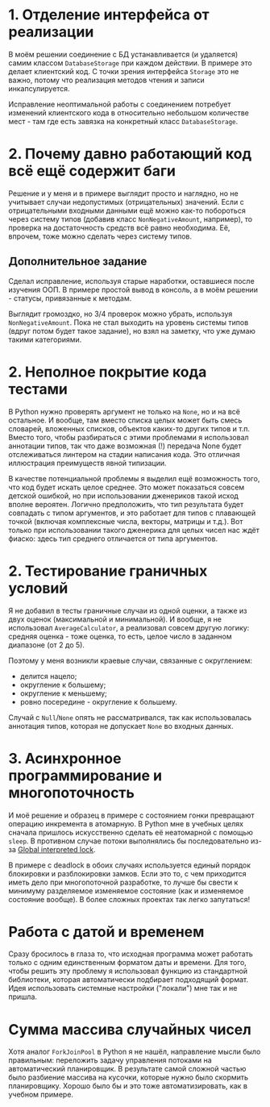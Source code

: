 # 1. Отделение интерфейса от реализации
В моём решении соединение с БД устанавливается (и удаляется)
самим классом `DatabaseStorage` при каждом действии.
В примере это делает клиентский код.
С точки зрения интерфейса `Storage` это не важно,
потому что реализация методов чтения и записи инкапсулируется.

Исправление неоптимальной работы с соединением
потребует изменений клиентского кода
в относительно небольшом количестве мест -
там где есть завязка на конкретный класс `DatabaseStorage`.


# 2. Почему давно работающий код всё ещё содержит баги
Решение и у меня и в примере выглядит просто и наглядно,
но не учитывает случаи недопустимых (отрицательных) значений.
Если с отрицательными входными данными ещё можно как-то побороться
через систему типов (добавив класс `NonNegativeAmount`, например),
то проверка на достаточность средств всё равно необходима.
Её, впрочем, тоже можно сделать через систему типов.

## Дополнительное задание
Сделал исправление, используя старые наработки,
оставшиеся после изучения ООП.
В примере простой вывод в консоль, а в моём решении -
статусы, привязанные к методам.

Выглядит громоздко, но 3/4 проверок можно убрать,
используя `NonNegativeAmount`.
Пока не стал выходить на уровень системы типов
(вдруг потом будет такое задание),
но взял на заметку, что уже думаю такими категориями.


# 2. Неполное покрытие кода тестами
В Python нужно проверять аргумент не только на `None`, но и на всё остальное.
И вообще, там вместо списка целых может быть смесь
словарей, вложенных списков, объектов каких-то других типов и т.п.
Вместо того, чтобы разбираться с этими проблемами
я использовал аннотации типов,
так что даже возможная (!) передача None будет отслеживаться линтером
на стадии написания кода.
Это отличная иллюстрация преимуществ явной типизации.

В качестве потенциальной проблемы я выделил ещё возможность того,
что код будет искать целое среднее.
Это может показаться совсем детской ошибкой,
но при использовании дженериков такой исход вполне вероятен.
Логично предположить, что тип результата будет совпадать с типом аргументов,
и это работает для типов с плавающей точкой
(включая комплексные числа, векторы, матрицы и т.д.).
Вот только при использовании такого дженерика для целых чисел нас ждёт фиаско:
здесь тип среднего отличается от типа аргументов.


# 2. Тестирование граничных условий
Я не добавил в тесты граничные случаи из одной оценки,
а также из двух оценок (максимальной и минимальной).
И вообще, я не использовал `AverageCalculator`,
а реализовал совсем другую логику:
средняя оценка - тоже оценка,
то есть, целое число в заданном диапазоне (от 2 до 5).

Поэтому у меня возникли краевые случаи, связанные с округлением:

  - делится нацело;
  - округление к большему;
  - округление к меньшему;
  - ровно посередине - округление к большему.

Случай с `Null`/`None` опять не рассматривался,
так как использовалась аннотация типов,
которая не допускает `None` во входных данных.


# 3. Асинхронное программирование и многопоточность
И моё решение и образец в примере с состоянием гонки
превращают операцию инкремента в атомарную.
В Python мне в учебных целях сначала пришлось
искусственно сделать её неатомарной с помощью `sleep`.
В противном случае потоки выполнялись бы последовательно из-за
[Global interpreted lock](https://docs.python.org/3/glossary.html#term-global-interpreter-lock).

В примере с deadlock в обоих случаях используется
единый порядок блокировки и разблокировки замков.
Если это то, с чем приходится иметь дело при многопоточной разработке,
то лучше бы свести к минимуму разделяемое изменяемое состояние
(как и изменяемое состояние вообще).
В более сложных проектах так легко запутаться!


# Работа с датой и временем
Сразу бросилось в глаза то, что исходная программа может работать
только с одним единственным форматом даты и времени.
Для того, чтобы решить эту проблему
я использовал функцию из стандартной библиотеки,
которая автоматически подбирает подходящий формат.
Идея использовать системные настройки ("локали") мне так и не пришла.


# Сумма массива случайных чисел
Хотя аналог `ForkJoinPool` в Python я не нашёл,
направление мысли было правильным:
переложить задачу управления потоками на автоматический планировщик.
В результате самой сложной частью было разбиение массива на кусочки,
которые нужно было скормить планировщику.
Хорошо было бы и это тоже автоматизировать, как в учебном примере.
